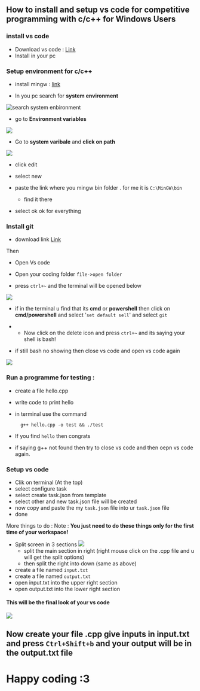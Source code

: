 ## How to install and setup vs code for competitive programming with c/c++ for Windows Users

###  install  vs code

- Download vs code : [Link](https://­code.visualstudio.com)
- Install in your pc

### Setup environment for c/c++

- install mingw : [link](https://osdn.net/projects/mingw/downloads/68260/mingw-get-setup.exe/)

- In you pc search for **system environment**

![search system enbironment](https://github.com/jspw/VS-Code-Config/blob/master/screenshots/search%20system%20enbironment.png)

- go to **Environment variables** 

![](https://github.com/jspw/VS-Code-Config/blob/master/screenshots/environment%20variable.png)

- Go to **system varibale** and **click on path**

![](https://github.com/jspw/VS-Code-Config/blob/master/screenshots/path%20edit%20and%20add%20new.png)

- click edit

- select new 

- paste the link where you mingw bin folder . for me it is `C:\MinGW\bin` 
    - find it there
    
- select ok ok for everything

### Install git 
- download link [Link](https://git-scm.com/download/win)

Then 

- Open Vs code

- Open your coding folder `file->open folder`

- press `ctrl+~` and the terminal will be opened below

![](https://github.com/jspw/VS-Code-Config/blob/master/screenshots/vs%20code%20terminal.png)

- if in the terminal u find that its **cmd** or **powershell** then click  on **cmd/powershell** and select '`set default sell`' and select `git`

- - Now click on the delete icon and  press `ctrl+~` and its saying your shell is bash!

- if still bash no showing then close vs code and open vs code again

![](https://github.com/jspw/VS-Code-Config/blob/master/screenshots/vs%20code%20terminal.png)


### Run a programme for testing :
- create a file hello.cpp
- write code to print hello
- in terminal use the command 

        g++ hello.cpp -o test && ./test
        
        
- If you find `hello` then congrats
- if saying g++ not found then try to close vs code and then oepn vs code again.

### Setup vs code

- Clik on terminal (At the top)
- select configure task
- select create task.json from template 
- select other and new task.json file will be created
- now copy and paste the my `task.json` file into ur `task.json` file
- done

More things to do :
Note : **You just need to do these things only for the first time of your workspace!**
- Split screen in 3 sections 
![](https://github.com/jspw/VS-Code-Config/blob/master/screenshots/split%20options.png)
  - split the main section in right (right mouse click on the .cpp file and u will get the split options)
  - then split the right into down (same as above)
- create a file named `input.txt`
- create a file named `output.txt`
- open input.txt into the upper right section
- open output.txt into the lower right section

#### This will be the final look of your vs code 
![](https://github.com/jspw/VS-Code-Config/blob/master/screenshots/setedup%20vs%20code.png)


## Now create your file .cpp give inputs in input.txt and press `Ctrl+Shift+b` and your output will be in the output.txt file 
# Happy coding :3 
